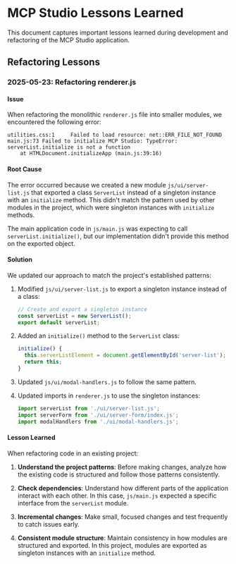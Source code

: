 # MCP Studio Lessons Learned

This document captures important lessons learned during development and refactoring of the MCP Studio application.

## Refactoring Lessons

### 2025-05-23: Refactoring renderer.js

#### Issue
When refactoring the monolithic `renderer.js` file into smaller modules, we encountered the following error:

```
utilities.css:1     Failed to load resource: net::ERR_FILE_NOT_FOUND
main.js:73 Failed to initialize MCP Studio: TypeError: serverList.initialize is not a function
    at HTMLDocument.initializeApp (main.js:39:16)
```

#### Root Cause
The error occurred because we created a new module `js/ui/server-list.js` that exported a class `ServerList` instead of a singleton instance with an `initialize` method. This didn't match the pattern used by other modules in the project, which were singleton instances with `initialize` methods.

The main application code in `js/main.js` was expecting to call `serverList.initialize()`, but our implementation didn't provide this method on the exported object.

#### Solution
We updated our approach to match the project's established patterns:

1. Modified `js/ui/server-list.js` to export a singleton instance instead of a class:
   ```javascript
   // Create and export a singleton instance
   const serverList = new ServerList();
   export default serverList;
   ```

2. Added an `initialize()` method to the `ServerList` class:
   ```javascript
   initialize() {
     this.serverListElement = document.getElementById('server-list');
     return this;
   }
   ```

3. Updated `js/ui/modal-handlers.js` to follow the same pattern.

4. Updated imports in `renderer.js` to use the singleton instances:
   ```javascript
   import serverList from './ui/server-list.js';
   import serverForm from './ui/server-form/index.js';
   import modalHandlers from './ui/modal-handlers.js';
   ```

#### Lesson Learned
When refactoring code in an existing project:

1. **Understand the project patterns**: Before making changes, analyze how the existing code is structured and follow those patterns consistently.

2. **Check dependencies**: Understand how different parts of the application interact with each other. In this case, `js/main.js` expected a specific interface from the `serverList` module.

3. **Incremental changes**: Make small, focused changes and test frequently to catch issues early.

4. **Consistent module structure**: Maintain consistency in how modules are structured and exported. In this project, modules are exported as singleton instances with an `initialize` method.
